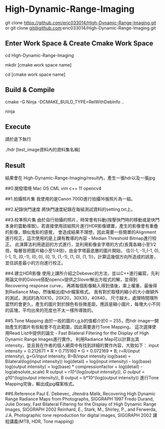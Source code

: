 # High-Dynamic-Range-Imaging
git clone https://github.com/eric033014/High-Dynamic-Range-Imaging.git
or
git clone git@github.com:eric033014/High-Dynamic-Range-Imaging.git

## Enter Work Space & Create Cmake Work Space
cd High-Dynamic-Range-Imaging

mkdir [cmake work space name]

cd [cmake work space name]

## Build & Compile

cmake -G Ninja -DCMAKE_BUILD_TYPE=RelWithDebInfo ..

ninja

## Execute
請於<cmake work space name>底下執行

./hdr [test_image資料內的資料集名稱]

## Result
結果會在 High-Dynamic-Range-Imaging/result內，產生一張hdr以及一張jpg


##0.開發環境
Mac OS CML
vim
c++ 11
opencv4

##1.拍攝照片集
我使用的是Canon 700D進行拍攝16張照片為一組。

##2.紀錄快門速度
將快門速度紀錄在每組測試資料的setting.txt上。

##3.校準照片集
由於自行拍攝的照片，時常會有抖動(按壓快門時的移動或是快門本身的震動導致)，若直接使用該組照片進行HDR影像建置，產生的影像會有重疊的影像，類似鬼影的感覺，
會造成結果不理想，因此需要一些簡單的Alignment進行校正，這次使用的是上課有教導的內容 - Median Threshold Bitmap進行校正。
此演算法利用遞迴的方式進行，並利用影像金字塔的方式(長寬各縮小至1/2倍，每層皆把圖片縮小至1/4倍)，由金字塔最底層的圖片開始，
往{(-1, -1),(-1, 0), (-1, 1), (0,-1), (0, 0), (0, 1), (1,-1), (1, 0), (1, 1)}，計算這幾個方向所造成的誤差，並往誤差最小的方向進行校正。

##4.建立HDR影像
使用上課所介紹之Debevec的方法，並以C++進行編寫，先利用論文中的Gslove搭配opencv提供之Slover解出方程式的解，並得到Recovering response curve，
再將每個影像輸入得到值後，乘上權重，最後得到Radiance Map，然後輸出成hdr檔案格式。
我有對於取樣的縮小的大小做額外的測試，測試的為10X10，20X20，30X30，40X40，
尺寸越大，處理時間理所當然的會更久，產生的圖片對於顏色有些微差距，應該是縮小圖片，每塊大小不同的區塊，平均出來的亮度也不太一樣所導致的。

##5.Tone Mapping
由於一般的圖片r,g,b的值都介於0 ~ 255，而hdr image一開始產生的圖片有些點會不在此範圍，因此需要進行Tone Mapping，
這次選擇使用Read List中提供的論文 - Fast Bilateral Filtering for the Display of High Dynamic Range Images進行實作，
利用Radiance Map可以計算出其intensity，並且我在作者的個人網頁中有找到詳細的實作內容，大致如下：
input intensity = 0.212671 * R + 0.715160 * G + 0.072169 * B;
r=R/(input intensity), g=G/input intensity, B=B/input intensity
log(base) = Bilateral(log(input intensity))
log(detail) = log(input intensity) - log(base)
log(output intensity) = log(base) * compressionfactor + log(detail) - log(absolute_scale)
R output = r*10^(log(output intensity)), G output = g*10^(log(output intensity)), B output = b*10^(log(output intensity))
進行Tone Mapping完後，輸出成jpg檔案格式。

##6.Reference
Paul E. Debevec, Jitendra Malik, Recovering High Dynamic Range Radiance Maps from Photographs, SIGGRAPH 1997
Fredo Durand, Julie Dorsey, Fast Bilateral Filtering for the Display of High Dynamic Range Images, SIGGRAPH 2002
Reinhard, E., Stark, M., Shirley, P., and Ferwerda, J.A. Photographic tone reproduction for digital images, SIGGRAPH 2002
課程講義(MTB, HDR, Tone mapping)
